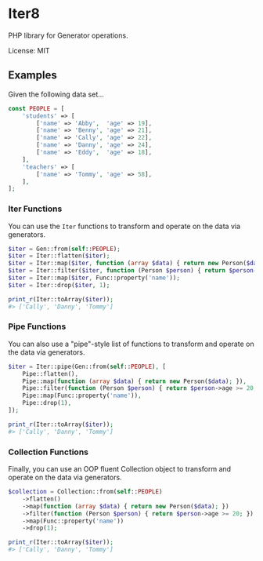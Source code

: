 # Iter8

PHP library for Generator operations.

License: MIT

## Examples

Given the following data set...

```php
const PEOPLE = [
    'students' => [
        ['name' => 'Abby',  'age' => 19],
        ['name' => 'Benny', 'age' => 21],
        ['name' => 'Cally', 'age' => 22],
        ['name' => 'Danny', 'age' => 24],
        ['name' => 'Eddy',  'age' => 18],
    ],
    'teachers' => [
        ['name' => 'Tommy', 'age' => 58],
    ],
];
```

### Iter Functions

You can use the `Iter` functions to transform and operate on the data via generators.

```php
$iter = Gen::from(self::PEOPLE);
$iter = Iter::flatten($iter);
$iter = Iter::map($iter, function (array $data) { return new Person($data); });
$iter = Iter::filter($iter, function (Person $person) { return $person->age >= 20; });
$iter = Iter::map($iter, Func::property('name'));
$iter = Iter::drop($iter, 1);

print_r(Iter::toArray($iter));
#> ['Cally', 'Danny', 'Tommy']
```

### Pipe Functions

You can also use a "pipe"-style list of functions to transform and operate on the data via generators.
        
```php
$iter = Iter::pipe(Gen::from(self::PEOPLE), [
    Pipe::flatten(),
    Pipe::map(function (array $data) { return new Person($data); }),
    Pipe::filter(function (Person $person) { return $person->age >= 20; }),
    Pipe::map(Func::property('name')),
    Pipe::drop(1),
]);

print_r(Iter::toArray($iter));
#> ['Cally', 'Danny', 'Tommy']
```

### Collection Functions

Finally, you can use an OOP fluent Collection object to transform and operate on the data via generators.

```php
$collection = Collection::from(self::PEOPLE)
    ->flatten()
    ->map(function (array $data) { return new Person($data); })
    ->filter(function (Person $person) { return $person->age >= 20; })
    ->map(Func::property('name'))
    ->drop(1);

print_r(Iter::toArray($iter));
#> ['Cally', 'Danny', 'Tommy']
```

